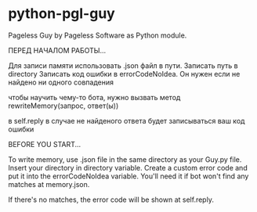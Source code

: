 # python-pgl-guy
Pageless Guy by Pageless Software as Python module.


ПЕРЕД НАЧАЛОМ РАБОТЫ...

Для записи памяти использовать .json файл в пути. Записать путь в directory
Записать код ошибки в errorCodeNoIdea. Он нужен если не найдено ни одного совпадения

чтобы научить чему-то бота, нужно вызвать метод rewriteMemory(запрос, ответ(ы))

в self.reply в случае не найденого ответа будет записываться ваш код ошибки

BEFORE YOU START...

To write memory, use .json file in the same directory as your Guy.py file. Insert your directory in directory variable.
Create a custom error code and put it into the errorCodeNoIdea variable. You'll need it if bot won't find any matches at memory.json.

If there's no matches, the error code will be shown at self.reply.
